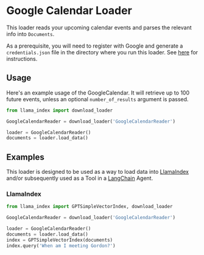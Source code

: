 # Google Calendar Loader

This loader reads your upcoming calendar events and parses the relevant info into `Documents`. 

As a prerequisite, you will need to register with Google and generate a `credentials.json` file in the directory where you run this loader. See [here](https://developers.google.com/workspace/guides/create-credentials) for instructions.

## Usage

Here's an example usage of the GoogleCalendar. It will retrieve up to 100 future events, unless an optional `number_of_results` argument is passed.

```python
from llama_index import download_loader

GoogleCalendarReader = download_loader('GoogleCalendarReader')

loader = GoogleCalendarReader()
documents = loader.load_data()
```

## Examples

This loader is designed to be used as a way to load data into [LlamaIndex](https://github.com/jerryjliu/llama_index/tree/main/gpt_index) and/or subsequently used as a Tool in a [LangChain](https://github.com/hwchase17/langchain) Agent.

### LlamaIndex

```python
from llama_index import GPTSimpleVectorIndex, download_loader

GoogleCalendarReader = download_loader('GoogleCalendarReader')

loader = GoogleCalendarReader()
documents = loader.load_data()
index = GPTSimpleVectorIndex(documents)
index.query('When am I meeting Gordon?')
```
